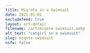```yaml
---
title: Miq'ote in a Swimsuit
date: 2021-01-01
excludefeed: true
layout: art-detail
filename: /art/miqote-swimsuit.webp
alt_text: "catgirl in a swimsuit"
slug: miqote-swimsuit
nsfw: false
---
```


